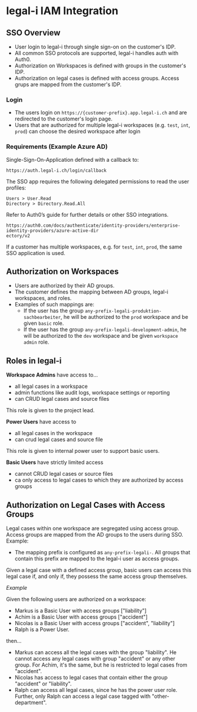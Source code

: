 # legal-i IAM Integration

## SSO Overview
- User login to legal-i through single sign-on on the customer's IDP.
- All common SSO protocols are supported, legal-i handles auth with Auth0.
- Authorization on Workspaces is defined with groups in the customer's IDP.
- Authorization on legal cases is defined with access groups. Access grups are mapped from the customer's IDP.

### Login
- The users login on `https://{customer-prefix}.app.legal-i.ch` and are redirected to the customer's login page.
- Users that are authorized for multiple legal-i workspaces (e.g. `test`, `int`, `prod`) can choose the desired workspace after login

### Requirements (Example Azure AD)
Single-Sign-On-Application defined with a callback to:
```
https://auth.legal-i.ch/login/callback
```

The SSO app requires the following delegated permissions to read the user profiles:
```
Users > User.Read
Directory > Directory.Read.All
```
Refer to Auth0’s guide for further details or other SSO integrations.
```
https://auth0.com/docs/authenticate/identity-providers/enterprise-identity-providers/azure-active-dir
ectory/v2
```

If a customer has multiple workspaces, e.g. for `test`, `int`, `prod`, the same SSO application is used.

## Authorization on Workspaces
- Users are authorized by their AD groups.
- The customer defines the mapping between AD groups, legal-i workspaces, and roles.
- Examples of such mappings are:
	- If the user has the group `any-prefix-legali-produktion-sachbearbeiter`, he will be authorized to the `prod` workspace and be given `basic` role.
	- If the user has the group `any-prefix-legali-development-admin`, he will be authorized to the `dev` workspace and be given `workspace admin` role.


## Roles in legal-i

**Workspace Admins** have access to...
- all legal cases in a workspace
- admin functions like audit logs, workspace settings or reporting
- can CRUD legal cases and source files

This role is given to the project lead.

**Power Users** have access to
- all legal cases in the workspace
- can crud legal cases and source file

This role is given to internal power user to support basic users.

**Basic Users** have strictly limited access
- cannot CRUD legal cases or source files
- ca only access to legal cases to which they are authorized by access groups

## Authorization on Legal Cases with Access Groups
Legal cases within one workspace are segregated using access group. Access groups are mapped from the AD groups to the users during SSO. Example:
- The mapping prefix is configured as `any-prefix-legali-`. All groups that contain this prefix are mapped to the legal-i user as access groups.

Given a legal case with a defined access group, basic users can access this legal case if, and only if, they possess the same access group themselves.

*Example*

Given the following users are authorized on a workspace:
- Markus is a Basic User with access groups ["liability"]
- Achim is a Basic User with access groups ["accident"]
- Nicolas is a Basic User with access groups ["accident", "liability"]
- Ralph is a Power User.

then...

- Markus can access all the legal cases with the group "liability". He cannot access any legal cases with group "accident" or any other group. For Achim, it's the same, but he is restricted to legal cases from "accident".
- Nicolas has access to legal cases that contain either the group "accident" or "liability".
- Ralph can access all legal cases, since he has the power user role. Further, only Ralph can access a legal case tagged with "other-department".
